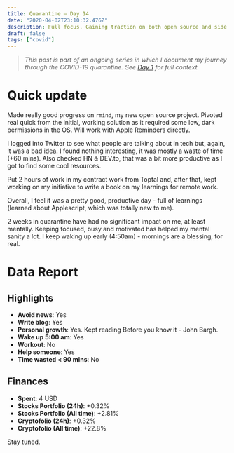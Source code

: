 ```yaml
---
title: Quarantine — Day 14
date: "2020-04-02T23:10:32.476Z"
description: Full focus. Gaining traction on both open source and side hustle.
draft: false
tags: ["covid"]
---
```


> *This post is part of an ongoing series in which I document my journey through the COVID-19 quarantine. See [Day 1](/quarantine-day-1) for full context.*

<div class="divider"></div>

# Quick update

Made really good progress on `rmind`, my new open source project. Pivoted real quick from the initial, working solution as it required some low, dark permissions in the OS. Will work with Apple Reminders directly.

I logged into Twitter to see what people are talking about in tech but, again, it was a bad idea. I found nothing interesting, it was mostly a waste of time (+60 mins). Also checked HN & DEV.to, that was a bit more productive as I got to find some cool resources.

Put 2 hours of work in my contract work from Toptal and, after that, kept working on my initiative to write a book on my learnings for remote work.

Overall, I feel it was a pretty good, productive day - full of learnings (learned about Applescript, which was totally new to me).

2 weeks in quarantine have had no significant impact on me, at least mentally. Keeping focused, busy and motivated has helped my mental sanity a lot. I keep waking up early (4:50am) - mornings are a blessing, for real.

<div class="divider"></div>

# Data Report

## Highlights

* **Avoid news**: Yes
* **Write blog**: Yes
* **Personal growth**: Yes. Kept reading Before you know it - John Bargh.
* **Wake up 5:00 am**: Yes
* **Workout**: No
* **Help someone**: Yes
* **Time wasted < 90 mins**: No

## Finances

* **Spent**: 4 USD
* **Stocks Portfolio (24h)**: +0.32%
* **Stocks Portfolio (All time)**: +2.81%
* **Cryptofolio (24h)**: +0.32%
* **Cryptofolio (All time)**: +22.8%

<div class="divider"></div>

Stay tuned.
